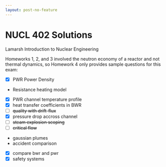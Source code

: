 ```yaml
---
layout: post-no-feature
---
```



# NUCL 402 Solutions

Lamarsh Introduction to Nuclear Engineering

Homeworks 1, 2, and 3 involved the neutron economy of a reactor and not thermal dynamics, so Homework 4 only provides sample questions for this exam:

- [x] PWR Power Density
- Resistance heating model
- [x] PWR channel temperature profile
- [x] heat transfer coefficients in BWR
- [ ] ~~quality with drift-flux~~
- [x] pressure drop accross channel
- [ ] ~~steam explosion scoping~~
- [ ] ~~critical flow~~
- gaussian plumes
- accident comparison
- [x] compare bwr and pwr
- [x] safety systems
